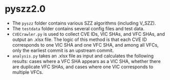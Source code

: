 # pyszz2.0
- The `pyszz` folder contains various SZZ algorithms (including V_SZZ).
- The `testdata` folder contains several config files and test data.
- `CVECrawler.py` is used to collect CVE IDs, VIC SHAs, and VFC SHAs, and output an .xlsx file. The logic of this method is that each CVE ID corresponds to one VIC SHA and one VFC SHA, and among all VFCs, only the earliest commit is an upstream commit.
- `analysis.py` takes an .xlsx file as input and calculates the following results: cases where a VFC SHA appears as a VIC SHA, whether there are duplicate VFC SHAs, and cases where one VIC corresponds to multiple VFCs.

